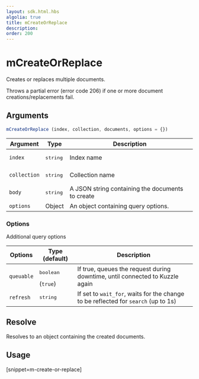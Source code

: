 ```yaml
---
layout: sdk.html.hbs
algolia: true
title: mCreateOrReplace
description:
order: 200
---
```


# mCreateOrReplace

Creates or replaces multiple documents.

Throws a partial error (error code 206) if one or more document creations/replacements fail.

## Arguments

```javascript
mCreateOrReplace (index, collection, documents, options = {})
```

| Argument | Type | Description |
| --- | --- | --- |
| `index` | <pre>string</pre> | Index name |
| `collection` | <pre>string</pre> | Collection name |
| `body` | <pre>string</pre> | A JSON string containing the documents to create |
| `options` | Object | An object containing query options. |

### Options

Additional query options

| Options | Type (default) | Description |
| --- | --- | --- |
| `queuable` | <pre>boolean</pre> (`true`) | If true, queues the request during downtime, until connected to Kuzzle again |
| `refresh` | <pre>string</pre> | If set to `wait_for`, waits for the change to be reflected for `search` (up to 1s) |

## Resolve

Resolves to an object containing the created documents.

## Usage

[snippet=m-create-or-replace]
